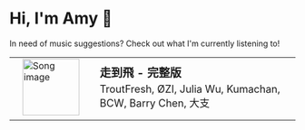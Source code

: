 # Hi, I'm Amy :watermelon:

In need of music suggestions? Check out what I'm currently listening to!

<table style="border-spacing:15px;border:0px">
    <tr>
        <td style="border:none">
            <a href="https://open.spotify.com/track/00KVz6PXOl8T68W8PTwJJE" target="_blank" style="padding:15px;pointer-events:auto">
                <img src="https://i.scdn.co/image/ab67616d0000b273ba0bbbbaeffbd2ca74c106c0" alt="Song image" width="100px" height="100px">
            </a>
        </td>
        <td style="border:none">
            <b style="font-size:20px;margin:5px">走到飛 - 完整版</b>
            <p style="font-size:18px;margin:5px">TroutFresh, ØZI, Julia Wu, Kumachan, BCW, Barry Chen, 大支</p>
        </td>
    </tr>
</table>

<!--
**asywe16/asywe16** is a ✨ _special_ ✨ repository because its `README.md` (this file) appears on your GitHub profile.

Here are some ideas to get you started:

- 🔭 I’m currently working on ...
- 🌱 I’m currently learning ...
- 👯 I’m looking to collaborate on ...
- 🤔 I’m looking for help with ...
- 💬 Ask me about ...
- 📫 How to reach me: ...
- 😄 Pronouns: ...
- ⚡ Fun fact: ...
-->
